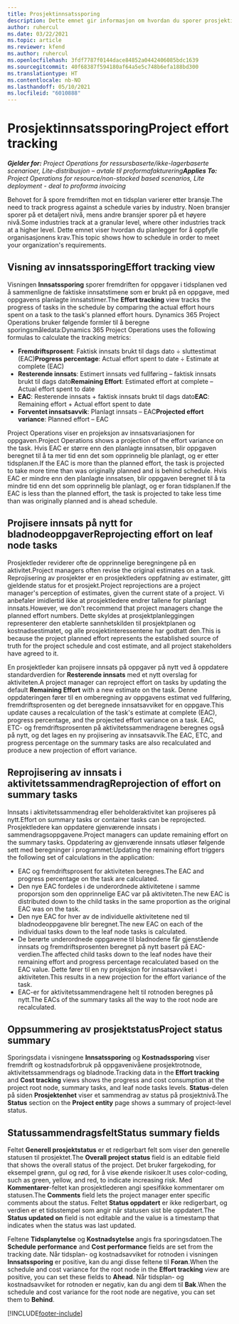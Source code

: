 ```yaml
---
title: Prosjektinnsatssporing
description: Dette emnet gir informasjon om hvordan du sporer prosjektinnsats og arbeidsfremdrift.
author: ruhercul
ms.date: 03/22/2021
ms.topic: article
ms.reviewer: kfend
ms.author: ruhercul
ms.openlocfilehash: 3fdf7787f0144dace84852a0442406085bdc1639
ms.sourcegitcommit: 40f68387f594180af64a5e5c748b6efa188bd300
ms.translationtype: HT
ms.contentlocale: nb-NO
ms.lasthandoff: 05/10/2021
ms.locfileid: "6010888"
---
```

# <a name="project-effort-tracking"></a><span data-ttu-id="3d609-103">Prosjektinnsatssporing</span><span class="sxs-lookup"><span data-stu-id="3d609-103">Project effort tracking</span></span>

<span data-ttu-id="3d609-104">_**Gjelder for:** Project Operations for ressursbaserte/ikke-lagerbaserte scenarioer, Lite-distribusjon – avtale til proformafakturering_</span><span class="sxs-lookup"><span data-stu-id="3d609-104">_**Applies To:** Project Operations for resource/non-stocked based scenarios, Lite deployment - deal to proforma invoicing_</span></span>

<span data-ttu-id="3d609-105">Behovet for å spore fremdriften mot en tidsplan varierer etter bransje.</span><span class="sxs-lookup"><span data-stu-id="3d609-105">The need to track progress against a schedule varies by industry.</span></span> <span data-ttu-id="3d609-106">Noen bransjer sporer på et detaljert nivå, mens andre bransjer sporer på et høyere nivå.</span><span class="sxs-lookup"><span data-stu-id="3d609-106">Some industries track at a granular level, where other industries track at a higher level.</span></span> <span data-ttu-id="3d609-107">Dette emnet viser hvordan du planlegger for å oppfylle organisasjonens krav.</span><span class="sxs-lookup"><span data-stu-id="3d609-107">This topic shows how to schedule in order to meet your organization's requirements.</span></span>

## <a name="effort-tracking-view"></a><span data-ttu-id="3d609-108">Visning av innsatssporing</span><span class="sxs-lookup"><span data-stu-id="3d609-108">Effort tracking view</span></span>

<span data-ttu-id="3d609-109">Visningen **Innsatssporing** sporer fremdriften for oppgaver i tidsplanen ved å sammenligne de faktiske innsatstimene som er brukt på en oppgave, med oppgavens planlagte innsatstimer.</span><span class="sxs-lookup"><span data-stu-id="3d609-109">The **Effort tracking** view tracks the progress of tasks in the schedule by comparing the actual effort hours spent on a task to the task's planned effort hours.</span></span> <span data-ttu-id="3d609-110">Dynamics 365 Project Operations bruker følgende formler til å beregne sporingsmåledata:</span><span class="sxs-lookup"><span data-stu-id="3d609-110">Dynamics 365 Project Operations uses the following formulas to calculate the tracking metrics:</span></span>

- <span data-ttu-id="3d609-111">**Fremdriftsprosent**: Faktisk innsats brukt til dags dato ÷ sluttestimat (EAC)</span><span class="sxs-lookup"><span data-stu-id="3d609-111">**Progress percentage**: Actual effort spent to date ÷ Estimate at complete (EAC)</span></span> 
- <span data-ttu-id="3d609-112">**Resterende innsats**: Estimert innsats ved fullføring – faktisk innsats brukt til dags dato</span><span class="sxs-lookup"><span data-stu-id="3d609-112">**Remaining Effort**: Estimated effort at complete – Actual effort spent to date</span></span> 
- <span data-ttu-id="3d609-113">**EAC**: Resterende innsats + faktisk innsats brukt til dags dato</span><span class="sxs-lookup"><span data-stu-id="3d609-113">**EAC**: Remaining effort + Actual effort spent to date</span></span> 
- <span data-ttu-id="3d609-114">**Forventet innsatsavvik**: Planlagt innsats – EAC</span><span class="sxs-lookup"><span data-stu-id="3d609-114">**Projected effort variance**: Planned effort – EAC</span></span>

<span data-ttu-id="3d609-115">Project Operations viser en projeksjon av innsatsvariasjonen for oppgaven.</span><span class="sxs-lookup"><span data-stu-id="3d609-115">Project Operations shows a projection of the effort variance on the task.</span></span> <span data-ttu-id="3d609-116">Hvis EAC er større enn den planlagte innsatsen, blir oppgaven beregnet til å ta mer tid enn det som opprinnelig ble planlagt, og er etter tidsplanen.</span><span class="sxs-lookup"><span data-stu-id="3d609-116">If the EAC is more than the planned effort, the task is projected to take more time than was originally planned and is behind schedule.</span></span> <span data-ttu-id="3d609-117">Hvis EAC er mindre enn den planlagte innsatsen, blir oppgaven beregnet til å ta mindre tid enn det som opprinnelig ble planlagt, og er foran tidsplanen.</span><span class="sxs-lookup"><span data-stu-id="3d609-117">If the EAC is less than the planned effort, the task is projected to take less time than was originally planned and is ahead schedule.</span></span>

## <a name="reprojecting-effort-on-leaf-node-tasks"></a><span data-ttu-id="3d609-118">Projisere innsats på nytt for bladnodeoppgaver</span><span class="sxs-lookup"><span data-stu-id="3d609-118">Reprojecting effort on leaf node tasks</span></span>

<span data-ttu-id="3d609-119">Prosjektleder reviderer ofte de opprinnelige beregningene på en aktivitet.</span><span class="sxs-lookup"><span data-stu-id="3d609-119">Project managers often revise the original estimates on a task.</span></span> <span data-ttu-id="3d609-120">Reprojisering av prosjekter er en prosjektleders oppfatning av estimater, gitt gjeldende status for et prosjekt.</span><span class="sxs-lookup"><span data-stu-id="3d609-120">Project reprojections are a project manager's perception of estimates, given the current state of a project.</span></span> <span data-ttu-id="3d609-121">Vi anbefaler imidlertid ikke at prosjektledere endrer tallene for planlagt innsats.</span><span class="sxs-lookup"><span data-stu-id="3d609-121">However, we don't recommend that project managers change the planned effort numbers.</span></span> <span data-ttu-id="3d609-122">Dette skyldes at prosjektplanleggingen representerer den etablerte sannhetskilden til prosjektplanen og kostnadsestimatet, og alle prosjektinteressentene har godtatt den.</span><span class="sxs-lookup"><span data-stu-id="3d609-122">This is because the project planned effort represents the established source of truth for the project schedule and cost estimate, and all project stakeholders have agreed to it.</span></span>

<span data-ttu-id="3d609-123">En prosjektleder kan projisere innsats på oppgaver på nytt ved å oppdatere standardverdien for **Resterende innsats** med et nytt overslag for aktiviteten.</span><span class="sxs-lookup"><span data-stu-id="3d609-123">A project manager can reproject effort on tasks by updating the default **Remaining Effort** with a new estimate on the task.</span></span> <span data-ttu-id="3d609-124">Denne oppdateringen fører til en omberegning av oppgavens estimat ved fullføring, fremdriftsprosenten og det beregnede innsatsavviket for en oppgave.</span><span class="sxs-lookup"><span data-stu-id="3d609-124">This update causes a recalculation of the task's estimate at complete (EAC), progress percentage, and the projected effort variance on a task.</span></span> <span data-ttu-id="3d609-125">EAC, ETC- og fremdriftsprosenten på aktivitetssammendragene beregnes også på nytt, og det lages en ny projisering av innsatsavvik.</span><span class="sxs-lookup"><span data-stu-id="3d609-125">The EAC, ETC, and progress percentage on the summary tasks are also recalculated and produce a new projection of effort variance.</span></span>

## <a name="reprojection-of-effort-on-summary-tasks"></a><span data-ttu-id="3d609-126">Reprojisering av innsats i aktivitetssammendrag</span><span class="sxs-lookup"><span data-stu-id="3d609-126">Reprojection of effort on summary tasks</span></span>

<span data-ttu-id="3d609-127">Innsats i aktivitetssammendrag eller beholderaktivitet kan projiseres på nytt.</span><span class="sxs-lookup"><span data-stu-id="3d609-127">Effort on summary tasks or container tasks can be reprojected.</span></span> <span data-ttu-id="3d609-128">Prosjektledere kan oppdatere gjenværende innsats i sammendragsoppgavene.</span><span class="sxs-lookup"><span data-stu-id="3d609-128">Project managers can update remaining effort on the summary tasks.</span></span> <span data-ttu-id="3d609-129">Oppdatering av gjenværende innsats utløser følgende sett med beregninger i programmet:</span><span class="sxs-lookup"><span data-stu-id="3d609-129">Updating the remaining effort triggers the following set of calculations in the application:</span></span>

- <span data-ttu-id="3d609-130">EAC og fremdriftsprosent for aktiviteten beregnes.</span><span class="sxs-lookup"><span data-stu-id="3d609-130">The EAC and progress percentage on the task are calculated.</span></span>
- <span data-ttu-id="3d609-131">Den nye EAC fordeles i de underordnede aktivitetene i samme proporsjon som den opprinnelige EAC var på aktiviteten.</span><span class="sxs-lookup"><span data-stu-id="3d609-131">The new EAC is distributed down to the child tasks in the same proportion as the original EAC was on the task.</span></span>
- <span data-ttu-id="3d609-132">Den nye EAC for hver av de individuelle aktivitetene ned til bladnodeoppgavene blir beregnet.</span><span class="sxs-lookup"><span data-stu-id="3d609-132">The new EAC on each of the individual tasks down to the leaf node tasks is calculated.</span></span> 
- <span data-ttu-id="3d609-133">De berørte underordnede oppgavene til bladnodene får gjenstående innsats og fremdriftsprosenten beregnet på nytt basert på EAC-verdien.</span><span class="sxs-lookup"><span data-stu-id="3d609-133">The affected child tasks down to the leaf nodes have their remaining effort and progress percentage recalculated based on the EAC value.</span></span> <span data-ttu-id="3d609-134">Dette fører til en ny projeksjon for innsatsavviket i aktiviteten.</span><span class="sxs-lookup"><span data-stu-id="3d609-134">This results in a new projection for the effort variance of the task.</span></span> 
- <span data-ttu-id="3d609-135">EAC-er for aktivitetssammendragene helt til rotnoden beregnes på nytt.</span><span class="sxs-lookup"><span data-stu-id="3d609-135">The EACs of the summary tasks all the way to the root node are recalculated.</span></span>


## <a name="project-status-summary"></a><span data-ttu-id="3d609-136">Oppsummering av prosjektstatus</span><span class="sxs-lookup"><span data-stu-id="3d609-136">Project status summary</span></span>

<span data-ttu-id="3d609-137">Sporingsdata i visningene **Innsatssporing** og **Kostnadssporing** viser fremdrift og kostnadsforbruk på oppgavenivåene prosjektrotnode, aktivitetssammendrags og bladnode.</span><span class="sxs-lookup"><span data-stu-id="3d609-137">Tracking data in the **Effort tracking** and **Cost tracking** views shows the progress and cost consumption at the project root node, summary tasks, and leaf node tasks levels.</span></span> <span data-ttu-id="3d609-138">**Status**-delen på siden **Prosjektenhet** viser et sammendrag av status på prosjektnivå.</span><span class="sxs-lookup"><span data-stu-id="3d609-138">The **Status** section on the **Project entity** page shows a summary of project-level status.</span></span>

## <a name="status-summary-fields"></a><span data-ttu-id="3d609-139">Statussammendragsfelt</span><span class="sxs-lookup"><span data-stu-id="3d609-139">Status summary fields</span></span>

<span data-ttu-id="3d609-140">Feltet **Generell prosjektstatus** er et redigerbart felt som viser den generelle statusen til prosjektet.</span><span class="sxs-lookup"><span data-stu-id="3d609-140">The **Overall project status** field is an editable field that shows the overall status of the project.</span></span> <span data-ttu-id="3d609-141">Det bruker fargekoding, for eksempel grønn, gul og rød, for å vise økende risikoer.</span><span class="sxs-lookup"><span data-stu-id="3d609-141">It uses color-coding, such as green, yellow, and red, to indicate increasing risk.</span></span> <span data-ttu-id="3d609-142">Med **Kommentarer**-feltet kan prosjektlederen angi spesifikke kommentarer om statusen.</span><span class="sxs-lookup"><span data-stu-id="3d609-142">The **Comments** field lets the project manager enter specific comments about the status.</span></span> <span data-ttu-id="3d609-143">Feltet **Status oppdatert** er ikke redigerbart, og verdien er et tidsstempel som angir når statusen sist ble oppdatert.</span><span class="sxs-lookup"><span data-stu-id="3d609-143">The **Status updated on** field is not editable and the value is a timestamp that indicates when the status was last updated.</span></span>

<span data-ttu-id="3d609-144">Feltene **Tidsplanytelse** og **Kostnadsytelse** angis fra sporingsdatoen.</span><span class="sxs-lookup"><span data-stu-id="3d609-144">The **Schedule performance** and **Cost performance** fields are set from the tracking date.</span></span> <span data-ttu-id="3d609-145">Når tidsplan- og kostnadsavviket for rotnoden i visningen **Innsatssporing** er positive, kan du angi disse feltene til **Foran**.</span><span class="sxs-lookup"><span data-stu-id="3d609-145">When the schedule and cost variance for the root node in the **Effort tracking** view are positive, you can set these fields to **Ahead**.</span></span> <span data-ttu-id="3d609-146">Når tidsplan- og kostnadsavviket for rotnoden er negativ, kan du angi dem til **Bak**.</span><span class="sxs-lookup"><span data-stu-id="3d609-146">When the schedule and cost variance for the root node are negative, you can set them to **Behind**.</span></span>


[!INCLUDE[footer-include](../includes/footer-banner.md)]

